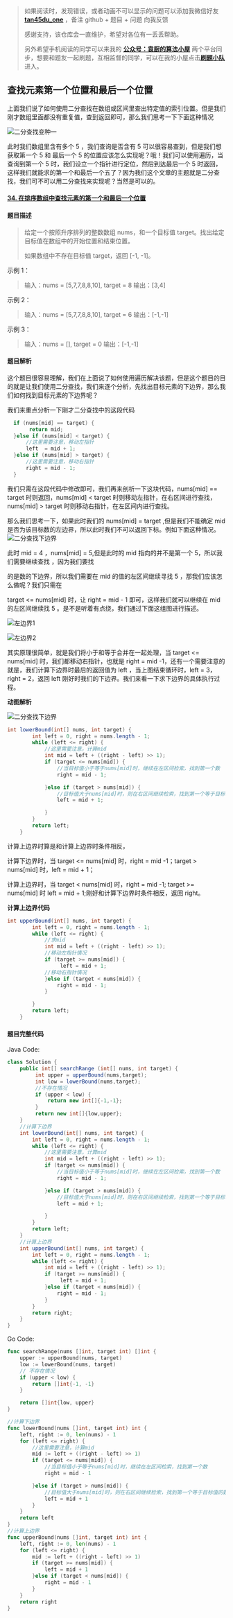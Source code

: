 > 如果阅读时，发现错误，或者动画不可以显示的问题可以添加我微信好友 **[tan45du_one](https://raw.githubusercontent.com/tan45du/tan45du.github.io/master/个人微信.15egrcgqd94w.jpg)** ，备注 github + 题目 + 问题 向我反馈
>
> 感谢支持，该仓库会一直维护，希望对各位有一丢丢帮助。
>
> 另外希望手机阅读的同学可以来我的 <u>[**公众号：袁厨的算法小屋**](https://raw.githubusercontent.com/tan45du/test/master/微信图片_20210320152235.2pthdebvh1c0.png)</u> 两个平台同步，想要和题友一起刷题，互相监督的同学，可以在我的小屋点击<u>[**刷题小队**](https://raw.githubusercontent.com/tan45du/test/master/微信图片_20210320152235.2pthdebvh1c0.png)</u>进入。

## 查找元素第一个位置和最后一个位置

上面我们说了如何使用二分查找在数组或区间里查出特定值的索引位置。但是我们刚才数组里面都没有重复值，查到返回即可，那么我们思考一下下面这种情况

![二分查找变种一](https://cdn.jsdelivr.net/gh/tan45du/photobed@master/photo/二分查找变种一.3axfe8rq0ei0.png)

此时我们数组里含有多个 5 ，我们查询是否含有 5 可以很容易查到，但是我们想获取第一个 5 和 最后一个 5 的位置应该怎么实现呢？哦！我们可以使用遍历，当查询到第一个 5 时，我们设立一个指针进行定位，然后到达最后一个 5 时返回，这样我们就能求的第一个和最后一个五了？因为我们这个文章的主题就是二分查找，我们可不可以用二分查找来实现呢？当然是可以的。

#### [34. 在排序数组中查找元素的第一个和最后一个位置](https://leetcode-cn.com/problems/find-first-and-last-position-of-element-in-sorted-array/)

#### 题目描述

> 给定一个按照升序排列的整数数组 nums，和一个目标值 target。找出给定目标值在数组中的开始位置和结束位置。
>
> 如果数组中不存在目标值 target，返回 [-1, -1]。

示例 1：

> 输入：nums = [5,7,7,8,8,10], target = 8
> 输出：[3,4]

示例 2：

> 输入：nums = [5,7,7,8,8,10], target = 6
> 输出：[-1,-1]

示例 3：

> 输入：nums = [], target = 0
> 输出：[-1,-1]

#### 题目解析

这个题目很容易理解，我们在上面说了如何使用遍历解决该题，但是这个题目的目的就是让我们使用二分查找，我们来逐个分析，先找出目标元素的下边界，那么我们如何找到目标元素的下边界呢？

我们来重点分析一下刚才二分查找中的这段代码

```java
  if (nums[mid] == target) {
       return mid;
  }else if (nums[mid] < target) {
      //这里需要注意，移动左指针
      left  = mid + 1;
  }else if (nums[mid] > target) {
      //这里需要注意，移动右指针
      right = mid - 1;
  }
```

我们只需在这段代码中修改即可，我们再来剖析一下这块代码，nums[mid] == target 时则返回，nums[mid] < target 时则移动左指针，在右区间进行查找， nums[mid] > target 时则移动右指针，在左区间内进行查找。

那么我们思考一下，如果此时我们的 nums[mid] = target ,但是我们不能确定 mid 是否为该目标数的左边界，所以此时我们不可以返回下标。例如下面这种情况。![二分查找下边界](https://cdn.jsdelivr.net/gh/tan45du/photobed@master/photo/二分查找下边界.m9m083jempc.png)

此时 mid = 4 ，nums[mid] = 5,但是此时的 mid 指向的并不是第一个 5，所以我们需要继续查找 ，因为我们要找

的是数的下边界，所以我们需要在 mid 的值的左区间继续寻找 5 ，那我们应该怎么做呢？我们只需在

target <= nums[mid] 时，让 right = mid - 1 即可，这样我们就可以继续在 mid 的左区间继续找 5 。是不是听着有点绕，我们通过下面这组图进行描述。

![左边界1](https://cdn.jsdelivr.net/gh/tan45du/photobed@master/photo/左边界1.5o2ihokjfg80.png)

![左边界2](https://cdn.jsdelivr.net/gh/tan45du/photobed@master/photo/左边界2.5wazlfm298s0.png)

其实原理很简单，就是我们将小于和等于合并在一起处理，当 target <= nums[mid] 时，我们都移动右指针，也就是 right = mid -1，还有一个需要注意的就是，我们计算下边界时最后的返回值为 left ，当上图结束循环时，left = 3，right = 2，返回 left 刚好时我们的下边界。我们来看一下求下边界的具体执行过程。

**动图解析**

![二分查找下边界](https://cdn.jsdelivr.net/gh/tan45du/photobed@master/photo/二分查找下边界.u1cidx99yio.gif)

```java
int lowerBound(int[] nums, int target) {
        int left = 0, right = nums.length - 1;
        while (left <= right) {
            //这里需要注意，计算mid
            int mid = left + ((right - left) >> 1);
            if (target <= nums[mid]) {
                //当目标值小于等于nums[mid]时，继续在左区间检索，找到第一个数
                right = mid - 1;

            }else if (target > nums[mid]) {
                //目标值大于nums[mid]时，则在右区间继续检索，找到第一个等于目标值的数
                left = mid + 1;

            }
        }
        return left;
    }
```

计算上边界时算是和计算上边界时条件相反，

计算下边界时，当 target <= nums[mid] 时，right = mid -1；target > nums[mid] 时，left = mid + 1；

计算上边界时，当 target < nums[mid] 时，right = mid -1; target >= nums[mid] 时 left = mid + 1;刚好和计算下边界时条件相反，返回 right。

**计算上边界代码**

```java
int upperBound(int[] nums, int target) {
        int left = 0, right = nums.length - 1;
        while (left <= right) {
            //求mid
            int mid = left + ((right - left) >> 1);
            //移动左指针情况
            if (target >= nums[mid]) {
                 left = mid + 1;
            //移动右指针情况
            }else if (target < nums[mid]) {
                right = mid - 1;
            }

        }
        return left;
    }
```

#### **题目完整代码**

Java Code:

```java
class Solution {
    public int[] searchRange (int[] nums, int target) {
         int upper = upperBound(nums,target);
         int low = lowerBound(nums,target);
         //不存在情况
         if (upper < low) {
             return new int[]{-1,-1};
         }
         return new int[]{low,upper};
    }
    //计算下边界
    int lowerBound(int[] nums, int target) {
        int left = 0, right = nums.length - 1;
        while (left <= right) {
            //这里需要注意，计算mid
            int mid = left + ((right - left) >> 1);
            if (target <= nums[mid]) {
                //当目标值小于等于nums[mid]时，继续在左区间检索，找到第一个数
                right = mid - 1;

            }else if (target > nums[mid]) {
                //目标值大于nums[mid]时，则在右区间继续检索，找到第一个等于目标值的数
                left = mid + 1;

            }
        }
        return left;
    }
    //计算上边界
    int upperBound(int[] nums, int target) {
        int left = 0, right = nums.length - 1;
        while (left <= right) {
            int mid = left + ((right - left) >> 1);
            if (target >= nums[mid]) {
                 left = mid + 1;
            }else if (target < nums[mid]) {
                right = mid - 1;
            }
        }
        return right;
    }
}
```

Go Code:

```go
func searchRange(nums []int, target int) []int {
    upper := upperBound(nums, target)
    low := lowerBound(nums, target)
    // 不存在情况
    if (upper < low) {
        return []int{-1, -1}
    }

    return []int{low, upper}
}

//计算下边界
func lowerBound(nums []int, target int) int {
    left, right := 0, len(nums) - 1
    for (left <= right) {
        //这里需要注意，计算mid
        mid := left + ((right - left) >> 1)
        if (target <= nums[mid]) {
            //当目标值小于等于nums[mid]时，继续在左区间检索，找到第一个数
            right = mid - 1

        }else if (target > nums[mid]) {
            //目标值大于nums[mid]时，则在右区间继续检索，找到第一个等于目标值的数
            left = mid + 1
        }
    }
    return left
}
//计算上边界
func upperBound(nums []int, target int) int {
    left, right := 0, len(nums) - 1
    for (left <= right) {          
        mid := left + ((right - left) >> 1)
        if (target >= nums[mid]) {
            left = mid + 1             
        }else if (target < nums[mid]) {
            right = mid - 1
        }            
    }
    return right
}
```
